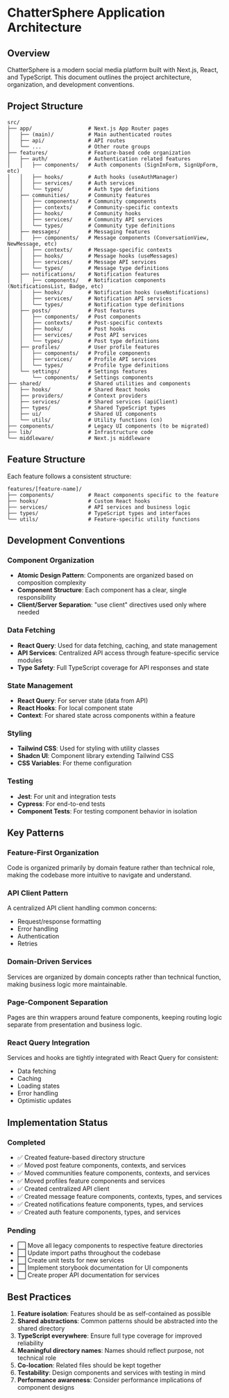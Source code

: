 # ChatterSphere Application Architecture

## Overview

ChatterSphere is a modern social media platform built with Next.js, React, and TypeScript. This document outlines the project architecture, organization, and development conventions.

## Project Structure

```
src/
├── app/                  # Next.js App Router pages
│   ├── (main)/           # Main authenticated routes
│   ├── api/              # API routes
│   └── ...               # Other route groups
├── features/             # Feature-based code organization
│   ├── auth/             # Authentication related features
│   │   ├── components/   # Auth components (SignInForm, SignUpForm, etc)
│   │   ├── hooks/        # Auth hooks (useAuthManager)
│   │   ├── services/     # Auth services
│   │   └── types/        # Auth type definitions
│   ├── communities/      # Community features
│   │   ├── components/   # Community components
│   │   ├── contexts/     # Community-specific contexts
│   │   ├── hooks/        # Community hooks
│   │   ├── services/     # Community API services
│   │   └── types/        # Community type definitions
│   ├── messages/         # Messaging features
│   │   ├── components/   # Message components (ConversationView, NewMessage, etc)
│   │   ├── contexts/     # Message-specific contexts
│   │   ├── hooks/        # Message hooks (useMessages)
│   │   ├── services/     # Message API services
│   │   └── types/        # Message type definitions
│   ├── notifications/    # Notification features
│   │   ├── components/   # Notification components (NotificationsList, Badge, etc)
│   │   ├── hooks/        # Notification hooks (useNotifications)
│   │   ├── services/     # Notification API services
│   │   └── types/        # Notification type definitions
│   ├── posts/            # Post features
│   │   ├── components/   # Post components
│   │   ├── contexts/     # Post-specific contexts
│   │   ├── hooks/        # Post hooks
│   │   ├── services/     # Post API services
│   │   └── types/        # Post type definitions
│   ├── profiles/         # User profile features
│   │   ├── components/   # Profile components
│   │   ├── services/     # Profile API services
│   │   └── types/        # Profile type definitions
│   └── settings/         # Settings features
│       └── components/   # Settings components
├── shared/               # Shared utilities and components
│   ├── hooks/            # Shared React hooks
│   ├── providers/        # Context providers
│   ├── services/         # Shared services (apiClient)
│   ├── types/            # Shared TypeScript types
│   ├── ui/               # Shared UI components
│   └── utils/            # Utility functions (cn)
├── components/           # Legacy UI components (to be migrated)
├── lib/                  # Infrastructure code
└── middleware/           # Next.js middleware
```

## Feature Structure

Each feature follows a consistent structure:

```
features/[feature-name]/
├── components/           # React components specific to the feature
├── hooks/                # Custom React hooks
├── services/             # API services and business logic
├── types/                # TypeScript types and interfaces
└── utils/                # Feature-specific utility functions
```

## Development Conventions

### Component Organization

- **Atomic Design Pattern**: Components are organized based on composition complexity
- **Component Structure**: Each component has a clear, single responsibility
- **Client/Server Separation**: "use client" directives used only where needed

### Data Fetching

- **React Query**: Used for data fetching, caching, and state management
- **API Services**: Centralized API access through feature-specific service modules
- **Type Safety**: Full TypeScript coverage for API responses and state

### State Management

- **React Query**: For server state (data from API)
- **React Hooks**: For local component state
- **Context**: For shared state across components within a feature

### Styling

- **Tailwind CSS**: Used for styling with utility classes
- **Shadcn UI**: Component library extending Tailwind CSS
- **CSS Variables**: For theme configuration

### Testing

- **Jest**: For unit and integration tests
- **Cypress**: For end-to-end tests
- **Component Tests**: For testing component behavior in isolation

## Key Patterns

### Feature-First Organization

Code is organized primarily by domain feature rather than technical role, making the codebase more intuitive to navigate and understand.

### API Client Pattern

A centralized API client handling common concerns:
- Request/response formatting
- Error handling
- Authentication
- Retries

### Domain-Driven Services

Services are organized by domain concepts rather than technical function, making business logic more maintainable.

### Page-Component Separation

Pages are thin wrappers around feature components, keeping routing logic separate from presentation and business logic.

### React Query Integration

Services and hooks are tightly integrated with React Query for consistent:
- Data fetching
- Caching
- Loading states
- Error handling
- Optimistic updates

## Implementation Status

### Completed
- ✅ Created feature-based directory structure
- ✅ Moved post feature components, contexts, and services
- ✅ Moved communities feature components, contexts, and services
- ✅ Moved profiles feature components and services
- ✅ Created centralized API client
- ✅ Created message feature components, contexts, types, and services
- ✅ Created notifications feature components, types, and services
- ✅ Created auth feature components, types, and services

### Pending
- ⬜ Move all legacy components to respective feature directories
- ⬜ Update import paths throughout the codebase
- ⬜ Create unit tests for new services
- ⬜ Implement storybook documentation for UI components
- ⬜ Create proper API documentation for services

## Best Practices

1. **Feature isolation**: Features should be as self-contained as possible
2. **Shared abstractions**: Common patterns should be abstracted into the shared directory
3. **TypeScript everywhere**: Ensure full type coverage for improved reliability
4. **Meaningful directory names**: Names should reflect purpose, not technical role
5. **Co-location**: Related files should be kept together
6. **Testability**: Design components and services with testing in mind
7. **Performance awareness**: Consider performance implications of component designs
